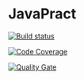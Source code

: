 # JavaPract

[![Build status](https://travis-ci.org/sitoriesRepo/JavaPract.svg?branch=develop)](https://travis-ci.org/sitoriesRepo_JavaPract) 

[![Code Coverage](https://img.shields.io/codecov/c/github/EV-JAVA/develop.svg)](https://codecov.io/github/EV-JAVA?branch=develop)

[![Quality Gate](https://sonarcloud.io/api/project_badges/measure?project=sitoriesRepo_JavaPract&metric=alert_status)](https://sonarcloud.io/dashboard/index/sitoriesRepo_JavaPract)
